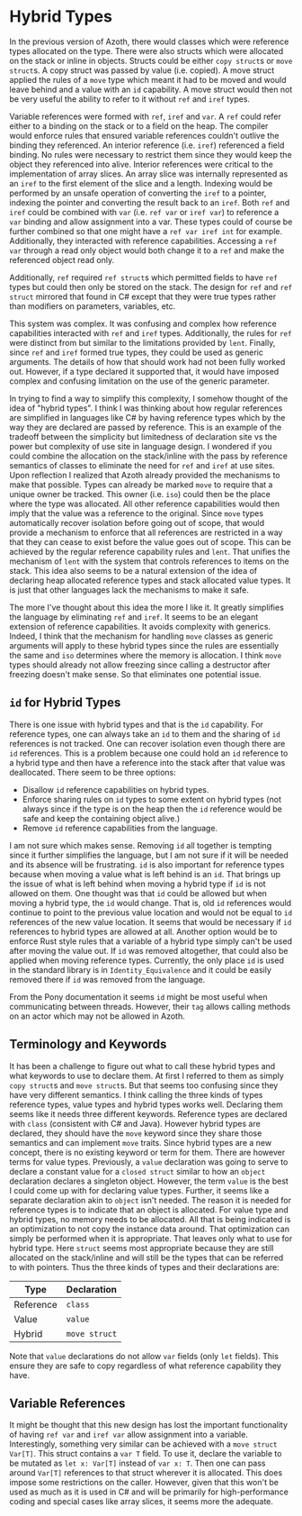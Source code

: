 # Hybrid Types

In the previous version of Azoth, there would classes which were reference types allocated on the
type. There were also structs which were allocated on the stack or inline in objects. Structs could
be either `copy struct`s or `move struct`s. A copy struct was passed by value (i.e. copied). A move
struct applied the rules of a `move` type which meant it had to be moved and would leave behind and
a value with an `id` capability. A move struct would then not be very useful the ability to refer to
it without `ref` and `iref` types.

Variable references were formed with `ref`, `iref` and `var`. A `ref` could refer either to a
binding on the stack or to a field on the heap. The compiler would enforce rules that ensured
variable references couldn't outlive the binding they referenced. An interior reference (i.e.
`iref`) referenced a field binding. No rules were necessary to restrict them since they would keep
the object they referenced into alive. Interior references were critical to the implementation of
array slices. An array slice was internally represented as an `iref` to the first element of the
slice and a length. Indexing would be performed by an unsafe operation of converting the `iref` to a
pointer, indexing the pointer and converting the result back to an `iref`. Both `ref` and `iref`
could be combined with `var` (i.e. `ref var` or `iref var`) to reference a `var` binding and allow
assignment into a var. These types could of course be further combined so that one might have a `ref
var iref int` for example. Additionally, they interacted with reference capabilities. Accessing a
`ref var` through a read only object would both change it to a `ref` and make the referenced object
read only.

Additionally, `ref` required `ref struct`s which permitted fields to have `ref` types but could then
only be stored on the stack. The design for `ref` and `ref struct` mirrored that found in C# except
that they were true types rather than modifiers on parameters, variables, etc.

This system was complex. It was confusing and complex how reference capabilities interacted with
`ref` and `iref` types. Additionally, the rules for `ref` were distinct from but similar to the
limitations provided by `lent`. Finally, since `ref` and `iref` formed true types, they could be
used as generic arguments. The details of how that should work had not been fully worked out.
However, if a type declared it supported that, it would have imposed complex and confusing
limitation on the use of the generic parameter.

In trying to find a way to simplify this complexity, I somehow thought of the idea of "hybrid
types". I think I was thinking about how regular references are simplified in languages like C# by
having reference types which by the way they are declared are passed by reference. This is an
example of the tradeoff between the simplicity but limitedness of declaration site vs the power but
complexity of use site in language design. I wondered if you could combine the allocation on the
stack/inline with the pass by reference semantics of classes to eliminate the need for `ref` and
`iref` at use sites. Upon reflection I realized that Azoth already provided the mechanisms to make
that possible. Types can already be marked `move` to require that a unique owner be tracked. This
owner (i.e. `iso`) could then be the place where the type was allocated. All other reference
capabilities would then imply that the value was a reference to the original. Since `move` types
automatically recover isolation before going out of scope, that would provide a mechanism to enforce
that all references are restricted in a way that they can cease to exist before the value goes out
of scope. This can be achieved by the regular reference capability rules and `lent`. That unifies
the mechanism of `lent` with the system that controls references to items on the stack. This idea
also seems to be a natural extension of the idea of declaring heap allocated reference types and
stack allocated value types. It is just that other languages lack the mechanisms to make it safe.

The more I've thought about this idea the more I like it. It greatly simplifies the language by
eliminating `ref` and `iref`. It seems to be an elegant extension of reference capabilities. It
avoids complexity with generics. Indeed, I think that the mechanism for handling `move` classes as
generic arguments will apply to these hybrid types since the rules are essentially the same and
`iso` determines where the memory is allocation. I think `move` types should already not allow
freezing since calling a destructor after freezing doesn't make sense. So that eliminates one
potential issue.

## `id` for Hybrid Types

There is one issue with hybrid types and that is the `id` capability. For reference types, one can
always take an `id` to them and the sharing of `id` references is not tracked. One can recover
isolation even though there are `id` references. This is a problem because one could hold an `id`
reference to a hybrid type and then have a reference into the stack after that value was
deallocated. There seem to be three options:

* Disallow `id` reference capabilities on hybrid types.
* Enforce sharing rules on `id` types to some extent on hybrid types (not always since if the type
  is on the heap then the `id` reference would be safe and keep the containing object alive.)
* Remove `id` reference capabilities from the language.

I am not sure which makes sense. Removing `id` all together is tempting since it further simplifies
the language, but I am not sure if it will be needed and its absence will be frustrating. `id` is
also important for reference types because when moving a value what is left behind is an `id`. That
brings up the issue of what is left behind when moving a hybrid type if `id` is not allowed on them.
One thought was that `id` could be allowed but when moving a hybrid type, the `id` would change.
That is, old `id` references would continue to point to the previous value location and would not be
equal to `id` references of the new value location. It seems that would be necessary if `id`
references to hybrid types are allowed at all. Another option would be to enforce Rust style rules
that a variable of a hybrid type simply can't be used after moving the value out. If `id` was
removed altogether, that could also be applied when moving reference types. Currently, the only
place `id` is used in the standard library is in `Identity_Equivalence` and it could be easily
removed there if `id` was removed from the language.

From the Pony documentation it seems `id` might be most useful when communicating between threads.
However, their `tag` allows calling methods on an actor which may not be allowed in Azoth.

## Terminology and Keywords

It has been a challenge to figure out what to call these hybrid types and what keywords to use to
declare them. At first I referred to them as simply `copy struct`s and `move struct`s. But that
seems too confusing since they have very different semantics. I think calling the three kinds of
types reference types, value types and hybrid types works well. Declaring them seems like it needs
three different keywords. Reference types are declared with `class` (consistent with C# and Java).
However hybrid types are declared, they should have the `move` keyword since they share those
semantics and can implement `move` traits. Since hybrid types are a new concept, there is no
existing keyword or term for them. There are however terms for value types. Previously, a `value`
declaration was going to serve to declare a constant value for a `closed struct` similar to how an
`object` declaration declares a singleton object. However, the term `value` is the best I could come
up with for declaring value types. Further, it seems like a separate declaration akin to `object`
isn't needed. The reason it is needed for reference types is to indicate that an object is
allocated. For value type and hybrid types, no memory needs to be allocated. All that is being
indicated is an optimization to not copy the instance data around. That optimization can simply be
performed when it is appropriate. That leaves only what to use for hybrid type. Here `struct` seems
most appropriate because they are still allocated on the stack/inline and will still be the types
that can be referred to with pointers. Thus the three kinds of types and their declarations are:

| Type      | Declaration   |
| --------- | ------------- |
| Reference | `class`       |
| Value     | `value`       |
| Hybrid    | `move struct` |

Note that `value` declarations do not allow `var` fields (only `let` fields). This ensure they are
safe to copy regardless of what reference capability they have.

## Variable References

It might be thought that this new design has lost the important functionality of having `ref var`
and `iref var` allow assignment into a variable. Interestingly, something very similar can be
achieved with a `move struct Var[T]`. This struct contains a `var T` field. To use it, declare the
variable to be mutated as `let x: Var[T]` instead of `var x: T`. Then one can pass around `Var[T]`
references to that struct wherever it is allocated. This does impose some restrictions on the
caller. However, given that this won't be used as much as it is used in C# and will be primarily for
high-performance coding and special cases like array slices, it seems more the adequate.
